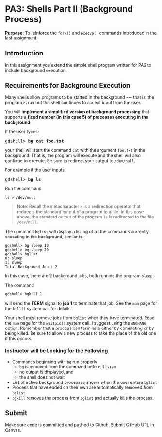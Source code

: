 # PA3: Shells Part II (Background Process)

**Purpose:** To reinforce the `fork()` and `execvp()` commands introduced in the last assignment.

## Introduction
In this assignment you extend the simple shell program written for PA2 to include background execution.

## Requirements for Background Execution
Many shells allow programs to be started in the background --- that is, the program is run but the shell continues to accept input from the user.

You will **implement a simplified version of background processing** that supports a **fixed number (in this case 5) of processes executing in the background**.

If the user types:
<pre>
gdshell> <strong>bg cat foo.txt</strong>
</pre>
your shell will start the command `cat` with the argument `foo.txt` in the background. That is, the program will execute and the shell will also continue to execute. Be sure to redirect your output to `/dev/null`.

For example if the user inputs
<pre>
gdshell> <strong>bg ls</strong>
</pre>
Run the command
```
ls > /dev/null
```
> Note: Recall the metacharacter `>` is a redirection operator that redirects the standard output of a program to a file. In this case above, the standard output of the program `ls` is redirected to the file `/dev/null`.

The command `bglist` will display a listing of all the commands currently executing in the background, similar to:
```
gdshell> bg sleep 10
gdshell> bg sleep 20
gdshell> bglist
0: sleep
1: sleep
Total Background Jobs: 2
```

In this case, there are 2 background jobs, both running the program `sleep`.

The command
```
gdshell> bgkill 1
```
will send the **TERM** signal to **job 1** to terminate that job. See the `man` page for the `kill()` system call for details.

Your shell must remove jobs from `bglist` when they have terminated. Read the `man` page for the `waitpid()` system call. I suggest using the `WNOHANG` option. Remember that a process can terminate either by completing or by being killed. Be sure to allow a new process to take the place of the old one if this occurs.

### Instructor will be Looking for the Following
* Commands beginning with `bg` run properly 
   * `bg` is removed from the command before it is run
   * no output is displayed, and
   * the shell does not wait
* List of active background processes shown when the user enters `bglist`
* Process that have ended on their own are automatically removed from `bglist`
* `bgkill` removes the process from `bglist` and actually kills the process.

## Submit
Make sure code is committed and pushed to Github. Submit GitHub URL in Canvas.
